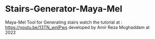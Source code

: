 # Stairs-Generator-Maya-Mel
Maya-Mel Tool for Generating stairs
watch the tutorial at : https://youtu.be/13TN_wnIPws
developed by Amir Reza Moghaddam at 2022
